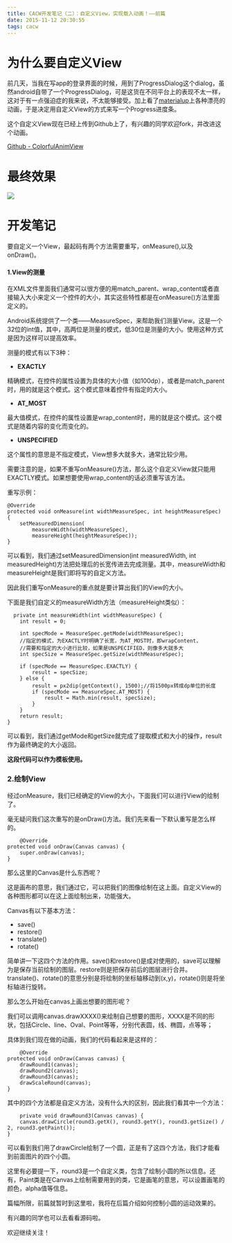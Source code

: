 ```yaml
---
title: CACW开发笔记（二）：自定义View，实现载入动画！——前篇
date: 2015-11-12 20:30:55
tags: cacw
---
```


# 为什么要自定义View
前几天，当我在写app的登录界面的时候，用到了ProgressDialog这个dialog，虽然android自带了一个ProgressDialog，可是这货在不同平台上的表现不太一样，这对于有一点强迫症的我来说，不太能够接受。加上看了[materialup](http://www.materialup.com/)上各种漂亮的动画，于是决定用自定义View的方式来写一个Progress进度条。
<!-- more -->
这个自定义View现在已经上传到Github上了，有兴趣的同学欢迎fork，并改进这个动画。

[Github - ColorfulAnimView](https://github.com/microstudent/ColorfulAnimView)
# 最终效果

![](https://farm2.staticflickr.com/1535/23580321973_1fc797c2d4_o.gif)

# 开发笔记
要自定义一个View，最起码有两个方法需要重写，onMeasure(),以及onDraw()。

#### 1.View的测量
在XML文件里面我们通常可以很方便的用match\_parent、wrap\_content或者直接输入大小来定义一个控件的大小，其实这些特性都是在onMeasure()方法里面定义的。

Android系统提供了一个类——MeasureSpec，来帮助我们测量View。这是一个32位的int值，其中，高两位是测量的模式，低30位是测量的大小。使用这种方式是因为这样可以提高效率。

测量的模式有以下3种：

* **EXACTLY**

精确模式，在控件的属性设置为具体的大小值（如100dp），或者是match\_parent时，用的就是这个模式。这个模式意味着控件有指定的大小。

* **AT_MOST**

最大值模式，在控件的属性设置是wrap_content时，用的就是这个模式。这个模式是随着内容的变化而变化的。

* **UNSPECIFIED**

这个属性的意思是不指定模式，View想多大就多大，通常比较少用。

需要注意的是，如果不重写onMeasure()方法，那么这个自定义View就只能用EXACTLY模式。如果想要使用wrap_content的话必须重写该方法。

重写示例：

    @Override
    protected void onMeasure(int widthMeasureSpec, int heightMeasureSpec) {
        setMeasuredDimension(
        	measureWidth(widthMeasureSpec),
            measureHeight(heightMeasureSpec));
    }

可以看到，我们通过setMeasuredDimension(int measuredWidth, int measuredHeight)方法把处理后的长宽传进去完成测量。其中，measureWidth和measureHeight是我们即将写的自定义方法。

因此我们重写onMeasure的重点就是要计算出我们的View的大小。

下面是我们自定义的measureWidth方法（measureHeight类似）：

	  private int measureWidth(int widthMeasureSpec) {
        int result = 0;

        int specMode = MeasureSpec.getMode(widthMeasureSpec);
        //指定的模式，为EXACTLY时明确了长宽，为AT_MOST时，即wrapContent，
        //需要和指定的大小进行比较，如果是UNSPECIFIED，则像多大就多大
        int specSize = MeasureSpec.getSize(widthMeasureSpec);

        if (specMode == MeasureSpec.EXACTLY) {
            result = specSize;
        } else {
            result = px2dip(getContext(), 1500);//将1500px转成dp单位的长度
            if (specMode == MeasureSpec.AT_MOST) {
                result = Math.min(result, specSize);
            }
        }
        return result;
    }

可以看到，我们通过getMode和getSize就完成了提取模式和大小的操作，result作为最终确定的大小返回。

**这段代码可以作为模板使用。**

### 2.绘制View
经过onMeasure，我们已经确定的View的大小，下面我们可以进行View的绘制了。

毫无疑问我们这次重写的是onDraw()方法。我们先来看一下默认重写是怎么样的。

	    @Override
    protected void onDraw(Canvas canvas) {
    	super.onDraw(canvas);
    }
那么这里的Canvas是什么东西呢？

这是画布的意思，我们通过它，可以把我们的图像绘制在这上面。自定义View的各种图形都可以在这上面绘制出来，功能强大。

Canvas有以下基本方法：

* save()
* restore()
* translate()
* rotate()

简单讲一下这四个方法的作用。save()和restore()是成对使用的，save可以理解为是保存当前绘制的图层。restore则是把保存前后的图层进行合并。translate()、rotate()的意思分别是将绘制的坐标轴移动到(x,y)，rotate()则是将坐标轴进行旋转。

那么怎么开始在canvas上画出想要的图形呢？

我们可以调用canvas.drawXXXX()来绘制自己想要的图形，XXXX是不同的形状，包括Circle、line、Oval、Point等等，分别代表圆，线、椭圆，点等等；

具体到我们现在做的动画，我们的代码看起来是这样的：

	    @Override
    protected void onDraw(Canvas canvas) {
        drawRound1(canvas);
        drawRound2(canvas);
        drawRound3(canvas);
        drawScaleRound(canvas);
    }
其中的四个方法都是自定义方法，没有什么大的区别，因此我们看其中一个方法：

	    private void drawRound3(Canvas canvas) {
        canvas.drawCircle(round3.getX(), round3.getY(), round3.getSize() / 2, round3.getPaint());
    }

可以看到我们用了drawCircle绘制了一个圆，正是有了这四个方法，我们才能看到前面图片的四个小圆。

这里有必要提一下，round3是一个自定义类，包含了绘制小圆的所以信息。还有，Paint类是在Canvas上绘制需要用到的类，它是画笔的意思，可以设置画笔的颜色，alpha值等信息。

篇幅所限，前篇就暂时到这里啦，我将在后篇介绍如何控制小圆的运动效果的。

有兴趣的同学也可以去看看源码啦。

欢迎继续关注！
